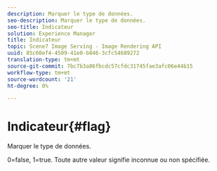 ```yaml
---
description: Marquer le type de données.
seo-description: Marquer le type de données.
seo-title: Indicateur
solution: Experience Manager
title: Indicateur
topic: Scene7 Image Serving - Image Rendering API
uuid: 85c60ef4-4509-41e0-b846-3cfc54689272
translation-type: tm+mt
source-git-commit: 7bc7b3a86fbcdc57cfdc31745fae3afc06e44b15
workflow-type: tm+mt
source-wordcount: '21'
ht-degree: 0%

---
```



# Indicateur{#flag}

Marquer le type de données.

0=false, 1=true. Toute autre valeur signifie inconnue ou non spécifiée.
